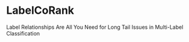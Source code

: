 # LabelCoRank
Label Relationships Are All You Need for Long Tail Issues in
Multi-Label Classification
